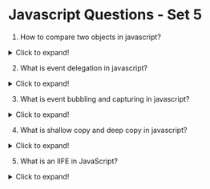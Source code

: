 # Javascript Questions - Set 5

1. How to compare two objects in javascript?

<details>
  <summary>Click to expand!</summary>

You can compare two objects in JavaScript using the `===` operator. This operator checks if the two objects are the same object or if they have the same value.

You can convert an object to a string using the `toString()` method. This method returns a string representation of the object. You can then compare the string representations of the objects using the `===` operator.

</details>

2. What is event delegation in javascript?

<details>
  <summary>Click to expand!</summary>

Event delegation is a technique in JavaScript that allows you to attach event listeners to a parent element and handle events for its child elements. This can be useful for creating more flexible and reusable code.

Here's an example of event delegation in JavaScript:

```javascript
const parentElement = document.getElementById("parent");
const childElements = document.getElementsByClassName("child");

childElements.forEach((childElement) => {
  childElement.addEventListener("click", handleClick);
});

function handleClick(event) {
  console.log("Child element clicked");
}
```

In this example, the `parentElement` variable is used to get the parent element with the ID `'parent'`. The `childElements` variable is used to get all the child elements with the class `'child'`. The `forEach` method is used to iterate over each child element and attach a click event listener to it. The `handleClick` function is used to handle the click event for each child element.

</details>

3. What is event bubbling and capturing in javascript?
<details>
<summary>Click to expand!</summary>

Event bubbling is a technique in JavaScript that allows you to handle events for child elements by attaching event listeners to the parent element. This can be useful for creating more flexible and reusable code.

Event capturing is a technique in JavaScript that allows you to handle events for child elements by attaching event listeners to the child element. This can be useful for creating more flexible and reusable code.

</details>

4. What is shallow copy and deep copy in javascript?

<details>
  <summary>Click to expand!</summary>

Shallow copy is a copy of an object whose references are same. It creates a new object with the same properties as the original object. If you modify the properties of the new object, it will also modify the original object.

Deep copy is a copy of an object that creates a new object with the same properties and values. It does not share the same references between the original object and the new object. If you modify the properties of the new object, it will not modify the original object.

```javascript
// Shallow copy
const person1 = { name: "John", age: 30 };
const person2 = person1;
person2.age = 31;
console.log(person1.age); // Output: 31

// Deep copy
const person1 = { name: "John", age: 30 };
const person2 = JSON.parse(JSON.stringify(person1));
person2.age = 31;
console.log(person1.age); // Output: 30
```

</details>

5. What is an IIFE in JavaScript?

<details>
  <summary>Click to expand!</summary>

An IIFE, or immediately-invoked function expression, is a JavaScript function that is invoked immediately after it is defined. It is often used to create a private scope for variables and functions.

Here's an example of an IIFE in JavaScript:

```javascript
(function () {
  // Private variables and functions
  const name = "John";
  function sayHello() {
    console.log("Hello, " + name + "!");
  }

  // Public functions
  function greet() {
    console.log("Hello, world!");
  }
})();

// Output:
// Hello, John!
// Hello, world!
```

In this example, the IIFE is immediately invoked after it is defined. The `name` variable and the `sayHello` function are private to the IIFE, and they cannot be accessed from outside the IIFE. The `greet` function is also private to the IIFE, but it can be accessed from outside the IIFE.

</details>
